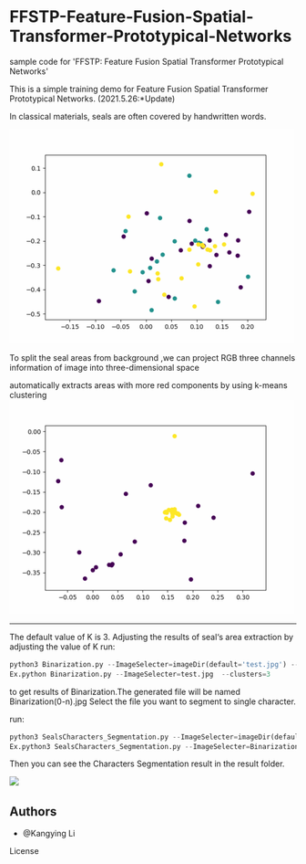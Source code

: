 # FFSTP-Feature-Fusion-Spatial-Transformer-Prototypical-Networks
sample code for 'FFSTP: Feature Fusion Spatial Transformer Prototypical Networks'

This is a simple training demo for Feature Fusion Spatial Transformer Prototypical Networks.
(2021.5.26:*Update)



In classical materials, seals are often covered by handwritten words.

![](train.gif)

To split the seal areas from background ,we can project RGB three channels information of image into three-dimensional space

automatically extracts areas with more red components by using k-means clustering
![](cross.gif)

-------

The default value of K is 3.
Adjusting the results of seal‘s area extraction by adjusting the value of K
run:
```python
python3 Binarization.py --ImageSelecter=imageDir(default='test.jpg') --clusters=K
Ex.python Binarization.py --ImageSelecter=test.jpg  --clusters=3

```
to get results of Binarization.The generated file will be named Binarization(0-n).jpg
Select the file you want to segment to single character.

run:
```python
python3 SealsCharacters_Segmentation.py --ImageSelecter=imageDir(default='Binarization2.jpg') 
Ex.python3 SealsCharacters_Segmentation.py --ImageSelecter=Binarization2.jpg
```
Then you can see the Characters Segmentation result in the result folder.

![](image/2.gif)

Authors
-------

- @Kangying Li 


License
